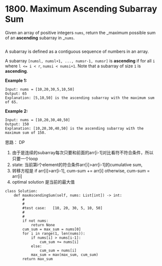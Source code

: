 # 1800. Maximum Ascending Subarray Sum









Given an array of positive integers `nums`, return the _maximum possible sum of an **ascending** subarray in _`nums`.

```
```

A subarray is defined as a contiguous sequence of numbers in an array.

A subarray `[numsl, numsl+1, ..., numsr-1, numsr]` is **ascending** if for all `i` where `l <= i < r`, `numsi < numsi+1`. Note that a subarray of size `1` is **ascending**.

**Example 1:**

```
Input: nums = [10,20,30,5,10,50]
Output: 65
Explanation: [5,10,50] is the ascending subarray with the maximum sum of 65.
```

**Example 2:**

```
Input: nums = [10,20,30,40,50]
Output: 150
Explanation: [10,20,30,40,50] is the ascending subarray with the maximum sum of 150.
```



思路： DP

1. 由于是连续的subarray每次只要和前面的arr\[i-1]对比看符不符合条件，所以只要一个loop
2. state: 当前第i个element的符合条件arr\[i]>arr\[i-1]的cumulative sum,&#x20;
3. 转移方程是 if arr\[i]>arr\[i-1],  cum-sum += arr\[i]  otherwise,  cum-sum = arr\[i]
4. optimal solution 是当前的最大值

```
class Solution:
    def maxAscendingSum(self, nums: List[int]) -> int:
        #
        #
        #test case:   [10, 20, 30, 5, 10, 50]
        #
        #
        if not nums:
            return None
        cum_sum = max_sum = nums[0]
        for i in range(1, len(nums)):
            if nums[i] > nums[i-1]:
                cum_sum += nums[i]
            else:
                cum_sum = nums[i]
            max_sum = max(max_sum, cum_sum)
        return max_sum
            
        
```
